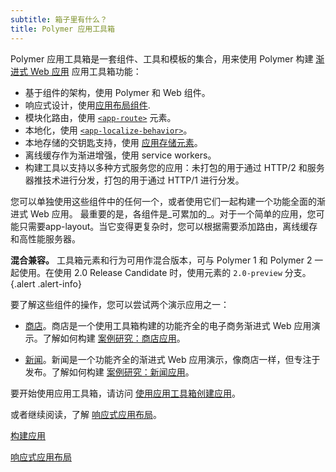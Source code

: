 ```yaml
---
subtitle: 箱子里有什么？
title: Polymer 应用工具箱
---
```


Polymer 应用工具箱是一套组件、工具和模板的集合，用来使用 Polymer 构建
[渐进式 Web 应用](https://developers.google.com/web/progressive-web-apps)
应用工具箱功能：

-   基于组件的架构，使用 Polymer 和 Web 组件。
-   响应式设计，使用[应用布局组件](https://www.webcomponents.org/element/PolymerElements/app-layout).
-   模块化路由，使用
    [`<app-route>`](https://www.webcomponents.org/element/PolymerElements/app-route) 元素。
-   本地化，使用
    [`<app-localize-behavior>`](https://www.webcomponents.org/element/PolymerElements/app-localize-behavior)。
-   本地存储的交钥匙支持，使用
    [应用存储元素](https://www.webcomponents.org/element/PolymerElements/app-storage)。
-   离线缓存作为渐进增强，使用 service workers。
-   构建工具以支持以多种方式服务您的应用：未打包的用于通过 HTTP/2 和服务器推技术进行分发，打包的用于通过 HTTP/1 进行分发。

您可以单独使用这些组件中的任何一个，或者使用它们一起构建一个功能全面的渐进式 Web 应用。
最重要的是，各组件是_可累加的_。对于一个简单的应用，您可能只需要app-layout。当它变得更复杂时，您可以根据需要添加路由，离线缓存和高性能服务器。

**混合兼容。** 工具箱元素和行为可用作混合版本，可与 Polymer 1 和 Polymer 2 一起使用。在使用 2.0 Release Candidate 时，使用元素的 `2.0-preview` 分支。
{.alert .alert-info}

要了解这些组件的操作，您可以尝试两个演示应用之一：

-   [商店](https://shop.polymer-project.org/)。商店是一个使用工具箱构建的功能齐全的电子商务渐进式 Web 应用演示。了解如何构建
    [案例研究：商店应用](case-study)。

-   [新闻](https://news.polymer-project.org/)。新闻是一个功能齐全的渐进式 Web 应用演示，像商店一样，但专注于发布。了解如何构建
    [案例研究：新闻应用](news-case-study)。


要开始使用应用工具箱，请访问 [使用应用工具箱创建应用](/2.0/start/toolbox/set-up)。

或者继续阅读，了解 [响应式应用布局](app-layout)。

<a href="/2.0/start/toolbox/set-up" class="blue-button">构建应用
</a>

<a href="app-layout" class="blue-button">响应式应用布局
</a>
